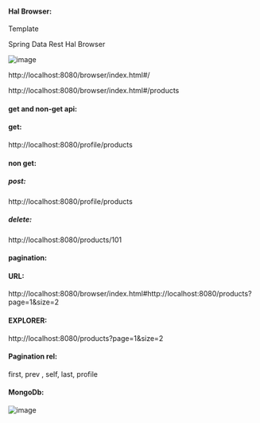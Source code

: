 

#### Hal Browser:

Template

Spring Data Rest Hal Browser

![image](https://user-images.githubusercontent.com/11579239/87871600-11119680-c9cf-11ea-9f96-a22f2c9e9648.png)


http://localhost:8080/browser/index.html#/

http://localhost:8080/browser/index.html#/products

#### get and non-get api:

#### get:

http://localhost:8080/profile/products

#### non get:

##### post:

http://localhost:8080/profile/products

##### delete:

http://localhost:8080/products/101


#### pagination:

#### URL:

http://localhost:8080/browser/index.html#http://localhost:8080/products?page=1&size=2

#### EXPLORER:

http://localhost:8080/products?page=1&size=2

#### Pagination rel:

first, prev , self, last, profile

#### MongoDb:


![image](https://user-images.githubusercontent.com/11579239/87871622-3b635400-c9cf-11ea-9ce1-e2c659aa19c4.png)

